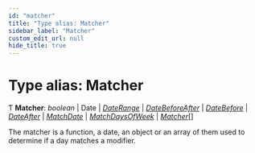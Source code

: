 ```yaml
---
id: "matcher"
title: "Type alias: Matcher"
sidebar_label: "Matcher"
custom_edit_url: null
hide_title: true
---
```


# Type alias: Matcher

Ƭ **Matcher**: *boolean* \| Date \| [*DateRange*](daterange.md) \| [*DateBeforeAfter*](datebeforeafter.md) \| [*DateBefore*](datebefore.md) \| [*DateAfter*](dateafter.md) \| [*MatchDate*](matchdate.md) \| [*MatchDaysOfWeek*](matchdaysofweek.md) \| [*Matcher*](matcher.md)[]

The matcher is a function, a date, an object or an array of them used to
determine if a day matches a modifier.
